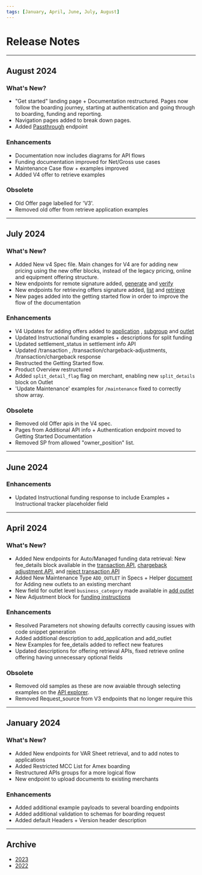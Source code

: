 ```yaml
---
tags: [January, April, June, July, August]
---
```


# Release Notes

---

## August 2024

### What's New?

- "Get started" landing page + Documentation restructured. Pages now follow the boarding journey, starting at authentication and going through to boarding, funding and reporting.
- Navigation pages added to break down pages.
- Added [Passthrough](../api?type=post&path=/transaction/passthrough) endpoint

### Enhancements

- Documentation now includes diagrams for API flows
- Funding documentation improved for Net/Gross use cases 
- Maintenance Case flow + examples improved
- Added V4 offer to retrieve examples
  
### Obsolete

-  Old Offer page labelled for 'V3'.
- Removed old offer from retrieve application examples
---

## July 2024

### What's New?

- Added New v4 Spec file. Main changes for V4 are for adding new pricing using the new offer blocks, instead of the legacy pricing, online and equipment offering structure.
- New endpoints for remote signature added, [generate](../api?type=post&path=/boarding/remote_api_signature) and [verify](../api?type=post&path=/boarding/complete_signature)
- New endpoints for retrieving offers signature added, [list](../api?type=post&path=/product_offer/list) and [retrieve](../api?type=post&path=/product_offer/retrieve)
- New pages added into the getting started flow in order to improve the flow of the documentation
  
### Enhancements

- V4 Updates for adding offers added to [application](../api?type=post&path=/boarding/add_application) , [subgroup](../api?type=post&path=/boarding/subgroup/add) and [outlet](../api?type=post&path=/boarding/outlet/add)
- Updated Instructional funding examples + descriptions for split funding
- Updated settlement_status in settlement info API
- Updated /transaction , /transaction/chargeback-adjustments, /transaction/chargeback response
- Restructed the Getting Started flow.
- Product Overview restructured  
- Added `split_detail_flag` flag on merchant, enabling new `split_details` block on Outlet
- 'Update Maintenance' examples for `/maintenance` fixed to correctly show array.

### Obsolete

- Removed old Offer apis in the V4 spec.
- Pages from Additional API info + Authentication endpoint moved to Getting Started Documentation
- Removed SP from allowed "owner_position" list.
  
---

## June 2024

### Enhancements

- Updated Instructional funding response to include Examples + Instructional tracker placeholder field
  
---

## April 2024

### What's New?

- Added New endpoints for Auto/Managed funding data retrieval: 
New fee_details block available in the [transaction API](../api?type=post&path=/transaction), [chargeback adjustment API](../api?type=post&path=/transaction/chargeback-adjustments), and  [reject transaction API](../api?type=post&path=/transaction/rejects)
- Added New Maintenance Type `ADD_OUTLET` in Specs + Helper [document](../docs/getting-started/maintenance.md) for Adding new outlets to an existing merchant
- New field for outlet level `business_category` made available in [add outlet](../api?type=post&path=/boarding/outlet)
- New Adjustment block for [funding instructions](../api?type=post&path=/funding/instruction)

### Enhancements

- Resolved Parameters not showing defaults correctly causing issues with code snippet generation
- Added additional description to add_application and add_outlet
- New Examples for fee_details added to reflect new features
- Updated descriptions for offering retrieval APIs, fixed retrieve online offering having unnecessary optional fields
  
### Obsolete

- Removed old samples as these are now avaiable through selecting examples on the [API explorer](../api?type=post&path=/v1/apis).
- Removed Request_source from V3 endpoints that no longer require this
  
---

## January 2024

### What's New?

- Added New endpoints for VAR Sheet retrieval, and to add notes to applications
- Added Restricted MCC List for Amex boarding
- Restructured APIs groups for a more logical flow
- New endpoint to upload documents to existing merchants

### Enhancements

- Added additional example payloads to several boarding endpoints
- Added additional validation to schemas for boarding request
- Added default Headers + Version header description

---
## Archive

- [2023](?path=docs/release-notes/2023.md)
- [2022](?path=docs/release-notes/2022.md)

